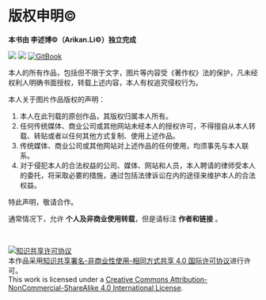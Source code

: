 # 版权申明©

**本书由 李述博©（Arikan.Li©）独立完成**

<p align='left'>
<a href="https://github.com/Windsander" target="_blank"><img src="https://img.shields.io/badge/作者-@Arikan.Li-000000.svg?style=flat&logo=GitHub"></a>
<a href="https://www.zhihu.com/people/ArikanLi" target="_blank"><img src="https://img.shields.io/badge/小岛上的黑桃六-@Arikan.Li-000000.svg?style=flat&logo=zhihu"></a>
<a href="https://arikan-lis-library.gitbook.io/av-tech-dev-toolbook/" target="_blank"><img alt="GitBook" src="https://img.shields.io/github/stars/Windsander/Project_M?label=Stars&style=flat&logo=GitBook"></a>
</p>

本人的所有作品，包括但不限于文字，图片等内容受《著作权》法的保护，凡未经权利人明确书面授权，转载上述内容，本人有权追究侵权行为。　　

本人关于图片作品版权的声明：
　　
1. 本人在此刊载的原创作品，其版权归属本人所有。
　
2. 任何传统媒体、商业公司或其他网站未经本人的授权许可，不得擅自从本人转载、转贴或者以任何其他方式复制、使用上述作品。
　
3. 传统媒体、商业公司或其他网站对上述作品的任何使用，均须事先与本人联系。
　
4. 对于侵犯本人的合法权益的公司、媒体、网站和人员，本人聘请的律师受本人的委托，将采取必要的措施，通过包括法律诉讼在内的途径来维护本人的合法权益。

特此声明，敬请合作。 

通常情况下，允许 **个人及非商业使用转载**，但是请标注 **作者和链接** 。

<br>

<a rel="license" href="http://creativecommons.org/licenses/by-nc-sa/4.0/"><img alt="知识共享许可协议" style="border-width:0" src="https://i.creativecommons.org/l/by-nc-sa/4.0/88x31.png" /></a><br />本作品采用<a rel="license" href="http://creativecommons.org/licenses/by-nc-sa/4.0/">知识共享署名-非商业性使用-相同方式共享 4.0 国际许可协议</a>进行许可。<br />
This work is licensed under a <a rel="license" href="http://creativecommons.org/licenses/by-nc-sa/4.0/">Creative Commons Attribution-NonCommercial-ShareAlike 4.0 International License</a>.